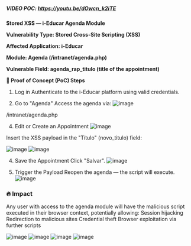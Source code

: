 ##### VIDEO POC:  https://youtu.be/dOwcn_k2iTE #####

**Stored XSS — i-Educar Agenda Module**

**Vulnerability Type: Stored Cross-Site Scripting (XSS)**

**Affected Application: i-Educar**

**Module: Agenda (/intranet/agenda.php)**

**Vulnerable Field: agenda_rap_titulo (title of the appointment)**

**🧪 Proof of Concept (PoC) Steps**
1. Log in
Authenticate to the i-Educar platform using valid credentials.

2. Go to "Agenda"
Access the agenda via:
![image](https://github.com/user-attachments/assets/6d01e8c6-6827-4147-8f2b-71be48f91b20)

/intranet/agenda.php

4. Edit or Create an Appointment
![image](https://github.com/user-attachments/assets/2df3daa1-65fb-4233-b94a-ea410f95d505)

Insert the XSS payload in the "Título" (novo_titulo) field:

<script>alert('PoC VulDB i-Educar PaCXXX')</script>
![image](https://github.com/user-attachments/assets/cce03bb2-15b4-4962-b0c2-21292b5aadba)
![image](https://github.com/user-attachments/assets/731d28c5-aa39-46c9-94dd-63bcb13303e9)

4. Save the Appointment
Click "Salvar".
![image](https://github.com/user-attachments/assets/17c3df44-369c-4a66-bbc4-5a093b87a996)

5. Trigger the Payload
Reopen the agenda — the script will execute.
![image](https://github.com/user-attachments/assets/b5f17e49-f6e0-4cea-a56e-e153e424afb4)



### 🔥 Impact ###
Any user with access to the agenda module will have the malicious script executed in their browser context, potentially allowing:
Session hijacking
Redirection to malicious sites
Credential theft
Browser exploitation via further scripts















![image](https://github.com/user-attachments/assets/07995e43-775a-4211-8023-78e9732de2fd)
![image](https://github.com/user-attachments/assets/ace8a51e-e71e-4635-94c5-0e1ec2f68319)
![image](https://github.com/user-attachments/assets/7efc5562-9700-4ea7-8956-17c57f5f6ba2)
![image](https://github.com/user-attachments/assets/26e2a811-a86f-469b-ab50-9e6e0e14b541)

